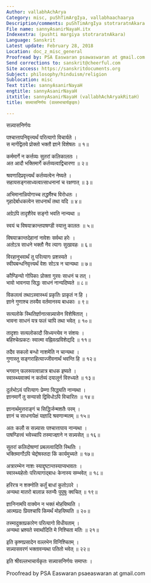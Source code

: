```yaml
---
Author: vallabhAchArya
Category: misc, puShTimArgIya, vallabhaachaarya
Description/comments: puShTimArgIya stotraratnAkara
File name: sannyAsanirNayaH.itx
Indexextra: (pushti margiya stotraratnAkara)
Language: Sanskrit
Latest update: February 28, 2018
Location: doc_z_misc_general
Proofread by: PSA Easwaran psawaswaran at gmail.com
Send corrections to: sanskrit@cheerful.com
Site access: https://sanskritdocuments.org
Subject: philosophy/hinduism/religion
Sublocation: misc
Text title: sannyAsanirNayaH
engtitle: sannyAsanirNayaH
itxtitle: sannyAsanirNayaH (vallabhAchAryakRitaH)
title: सन्न्यासनिर्णयः (वल्लभाचार्यकृइतः)

---
```

  
 सन्न्यासनिर्णयः   
  
पश्चात्तापनिवृत्त्यर्थं परित्यागो विचार्यते ।  
स मार्गद्वितये प्रोक्तो भक्तौ ज्ञाने विशेषतः ॥ १॥  
  
कर्ममार्गे न कर्त्तव्यः सुतरां कलिकालतः ।  
अत आदौ भक्तिमार्गे कर्तव्यत्वाद्विचारणा ॥ २॥  
  
श्रवणादिप्रवृत्त्यर्थं कर्तव्यत्वेन नेष्यते ।  
सहायसङ्गसाध्यत्वात्साधनानां च रक्षणात् ॥ ३॥  
  
अभिमानान्नियोगाच्च तद्धर्मैश्च विरोधतः ।  
गृहादेर्बाधकत्वेन साधनार्थं तथा यदि ॥ ४॥  
  
अग्रेऽपि तादृशैरेव सङ्गो भवति नान्यथा ॥  
  
स्वयं च विषयाक्रान्तपाषण्डी स्यात्तु कालतः ॥ ५॥  
  
विषयाक्रान्तदेहानां नावेशः सर्वथा हरेः ।  
अतोऽत्र साधने भक्तौ नैव त्यागः सुखावहः ॥ ६॥  
  
विरहानुभवार्थं तु परित्यागः प्रशस्यते ।  
स्वीयबन्धनिवृत्त्यर्थं वेशः सोऽत्र न चान्यथा ॥ ७॥  
  
कौण्डिन्यो गोपिकाः प्रोक्ता गुरवः साधनं च तत् ।  
भावो भावनया सिद्धः साधनं नान्यदिष्यते ॥ ८॥  
  
विकलत्वं तथाऽस्वास्थ्यं प्रकृतिः प्राकृतं न हि ।  
ज्ञाने गुणाश्च तस्यैव वर्तमानस्य बाधकाः ॥ ९॥  
  
सत्यलोके स्थितिर्ज्ञानात्सन्न्यासेन विशेषितात् ।  
भावना साधनं यत्र फलं चापि तथा भवेत् ॥ १०॥  
  
तादृशाः सत्यलोकादौ सिध्यन्त्येव न संशयः ।  
बहिश्चेत्प्रकटः स्वात्मा वह्निवत्प्रविशेद्यदि ॥ ११॥  
  
तदैव सकलो बन्धो नाशमेति न चान्यथा ।  
गुणास्तु सङ्गराहित्याज्जीवनार्थं भवन्ति हि ॥ १२॥  
  
भगवान् फलरूपत्वान्नात्र बाधक इष्यते ।  
स्वास्थ्यवाक्यं न कर्तव्यं दयालुर्न विरुध्यते ॥ १३॥  
  
दुर्लभोऽयं परित्यागः प्रेम्णा सिद्ध्यति नान्यथा ।  
ज्ञानमार्गे तु सन्यासो द्विविधोऽपि विचारितः ॥ १४॥  
  
ज्ञानार्थमुत्तराङ्गं च सिद्धिर्जन्मशतैः परम् ।  
ज्ञानं च साधनापेक्षं यज्ञादि श्रवणान्मतम् ॥ १५॥  
  
अतः कलौ स सन्न्यासः पश्चात्तापाय नान्यथा ।  
पाषण्डित्त्वं भवेच्चापि तस्माज्ज्ञाने न सन्न्यसेत् ॥ १६॥  
  
सुतरां कलिदोषाणां प्रबलत्वादिति स्थितिः ।  
भक्तिमार्गोऽपि चेद्दोषस्तदा किं कार्यमुच्यते ॥ १७॥  
  
अत्रारम्भेन नाशः स्याद्दृष्टान्तस्याप्यभावतः ।  
स्वास्थ्यहेतोः परित्यागाद्बाधः केनास्य सम्भवेत् ॥ १८॥  
  
हरिरत्र न शक्नोति कर्तुं बाधां कुतोऽपरे ।  
अन्यथा मातरो बालान्न स्तन्यैः पुपुषुः क्वचित् ॥ १९॥  
  
ज्ञानिनामपि वाक्येन न भक्तं मोहयिष्यति ।  
आत्मप्रदः प्रियश्चापि किमर्थं मोहयिष्यति ॥ २०॥  
  
तस्मादुक्तप्रकारेण परित्यागो विधीयताम् ।  
अन्यथा भ्रश्यते स्वार्थादिति मे निश्चिता मतिः ॥ २१॥  
  
 इति कृष्णप्रसादेन वल्लभेन विनिश्चितम् ।  
सन्न्यासवरणं भक्तावन्यथा पतितो भवेत् ॥ २२॥  
  
इति श्रीवल्लभाचार्यकृतः सन्न्यासनिर्णयः समाप्तः ।  
  
  
Proofread by PSA Easwaran psaeaswaran at gmail.com  
  

